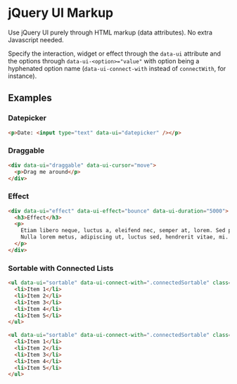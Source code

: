 jQuery UI Markup
================

Use jQuery UI purely through HTML markup (data attributes). No extra Javascript needed.

Specify the interaction, widget or effect through the `data-ui` attribute and the options through `data-ui-<option>="value"` with option being a hyphenated option name (`data-ui-connect-with` instead of `connectWith`, for instance).

## Examples

### Datepicker

```html
<p>Date: <input type="text" data-ui="datepicker" /></p>
```

### Draggable

```html
<div data-ui="draggable" data-ui-cursor="move">
  <p>Drag me around</p>
</div>
```

### Effect

```html
<div data-ui="effect" data-ui-effect="bounce" data-ui-duration="5000">
  <h3>Effect</h3>
  <p>
    Etiam libero neque, luctus a, eleifend nec, semper at, lorem. Sed pede.
    Nulla lorem metus, adipiscing ut, luctus sed, hendrerit vitae, mi.
  </p>
</div>
```

### Sortable with Connected Lists

```html
<ul data-ui="sortable" data-ui-connect-with=".connectedSortable" class="connectedSortable">
  <li>Item 1</li>
  <li>Item 2</li>
  <li>Item 3</li>
  <li>Item 4</li>
  <li>Item 5</li>
</ul>
 
<ul data-ui="sortable" data-ui-connect-with=".connectedSortable" class="connectedSortable">
  <li>Item 1</li>
  <li>Item 2</li>
  <li>Item 3</li>
  <li>Item 4</li>
  <li>Item 5</li>
</ul>
```
